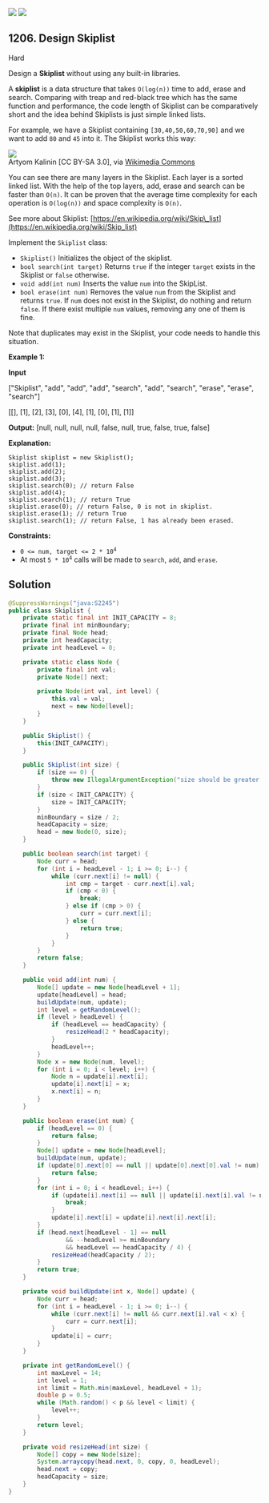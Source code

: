 [![](https://img.shields.io/github/stars/javadev/LeetCode-in-Java?label=Stars&style=flat-square)](https://github.com/javadev/LeetCode-in-Java)
[![](https://img.shields.io/github/forks/javadev/LeetCode-in-Java?label=Fork%20me%20on%20GitHub%20&style=flat-square)](https://github.com/javadev/LeetCode-in-Java/fork)

## 1206\. Design Skiplist

Hard

Design a **Skiplist** without using any built-in libraries.

A **skiplist** is a data structure that takes `O(log(n))` time to add, erase and search. Comparing with treap and red-black tree which has the same function and performance, the code length of Skiplist can be comparatively short and the idea behind Skiplists is just simple linked lists.

For example, we have a Skiplist containing `[30,40,50,60,70,90]` and we want to add `80` and `45` into it. The Skiplist works this way:

![](https://assets.leetcode.com/uploads/2019/09/27/1506_skiplist.gif)  
Artyom Kalinin [CC BY-SA 3.0], via [Wikimedia Commons](https://commons.wikimedia.org/wiki/File:Skip_list_add_element-en.gif "Artyom Kalinin [CC BY-SA 3.0 (https://creativecommons.org/licenses/by-sa/3.0)], via Wikimedia Commons")

You can see there are many layers in the Skiplist. Each layer is a sorted linked list. With the help of the top layers, add, erase and search can be faster than `O(n)`. It can be proven that the average time complexity for each operation is `O(log(n))` and space complexity is `O(n)`.

See more about Skiplist: [https://en.wikipedia.org/wiki/Skip\_list](https://en.wikipedia.org/wiki/Skip_list)

Implement the `Skiplist` class:

*   `Skiplist()` Initializes the object of the skiplist.
*   `bool search(int target)` Returns `true` if the integer `target` exists in the Skiplist or `false` otherwise.
*   `void add(int num)` Inserts the value `num` into the SkipList.
*   `bool erase(int num)` Removes the value `num` from the Skiplist and returns `true`. If `num` does not exist in the Skiplist, do nothing and return `false`. If there exist multiple `num` values, removing any one of them is fine.

Note that duplicates may exist in the Skiplist, your code needs to handle this situation.

**Example 1:**

**Input**

["Skiplist", "add", "add", "add", "search", "add", "search", "erase", "erase", "search"]

[[], [1], [2], [3], [0], [4], [1], [0], [1], [1]]

**Output:** [null, null, null, null, false, null, true, false, true, false]

**Explanation:** 

    Skiplist skiplist = new Skiplist(); 
    skiplist.add(1); 
    skiplist.add(2); 
    skiplist.add(3); 
    skiplist.search(0); // return False 
    skiplist.add(4); 
    skiplist.search(1); // return True 
    skiplist.erase(0); // return False, 0 is not in skiplist. 
    skiplist.erase(1); // return True 
    skiplist.search(1); // return False, 1 has already been erased.

**Constraints:**

*   <code>0 <= num, target <= 2 * 10<sup>4</sup></code>
*   At most <code>5 * 10<sup>4</sup></code> calls will be made to `search`, `add`, and `erase`.

## Solution

```java
@SuppressWarnings("java:S2245")
public class Skiplist {
    private static final int INIT_CAPACITY = 8;
    private final int minBoundary;
    private final Node head;
    private int headCapacity;
    private int headLevel = 0;

    private static class Node {
        private final int val;
        private Node[] next;

        private Node(int val, int level) {
            this.val = val;
            next = new Node[level];
        }
    }

    public Skiplist() {
        this(INIT_CAPACITY);
    }

    public Skiplist(int size) {
        if (size == 0) {
            throw new IllegalArgumentException("size should be greater than 0");
        }
        if (size < INIT_CAPACITY) {
            size = INIT_CAPACITY;
        }
        minBoundary = size / 2;
        headCapacity = size;
        head = new Node(0, size);
    }

    public boolean search(int target) {
        Node curr = head;
        for (int i = headLevel - 1; i >= 0; i--) {
            while (curr.next[i] != null) {
                int cmp = target - curr.next[i].val;
                if (cmp < 0) {
                    break;
                } else if (cmp > 0) {
                    curr = curr.next[i];
                } else {
                    return true;
                }
            }
        }
        return false;
    }

    public void add(int num) {
        Node[] update = new Node[headLevel + 1];
        update[headLevel] = head;
        buildUpdate(num, update);
        int level = getRandomLevel();
        if (level > headLevel) {
            if (headLevel == headCapacity) {
                resizeHead(2 * headCapacity);
            }
            headLevel++;
        }
        Node x = new Node(num, level);
        for (int i = 0; i < level; i++) {
            Node n = update[i].next[i];
            update[i].next[i] = x;
            x.next[i] = n;
        }
    }

    public boolean erase(int num) {
        if (headLevel == 0) {
            return false;
        }
        Node[] update = new Node[headLevel];
        buildUpdate(num, update);
        if (update[0].next[0] == null || update[0].next[0].val != num) {
            return false;
        }
        for (int i = 0; i < headLevel; i++) {
            if (update[i].next[i] == null || update[i].next[i].val != num) {
                break;
            }
            update[i].next[i] = update[i].next[i].next[i];
        }
        if (head.next[headLevel - 1] == null
                && --headLevel >= minBoundary
                && headLevel == headCapacity / 4) {
            resizeHead(headCapacity / 2);
        }
        return true;
    }

    private void buildUpdate(int x, Node[] update) {
        Node curr = head;
        for (int i = headLevel - 1; i >= 0; i--) {
            while (curr.next[i] != null && curr.next[i].val < x) {
                curr = curr.next[i];
            }
            update[i] = curr;
        }
    }

    private int getRandomLevel() {
        int maxLevel = 14;
        int level = 1;
        int limit = Math.min(maxLevel, headLevel + 1);
        double p = 0.5;
        while (Math.random() < p && level < limit) {
            level++;
        }
        return level;
    }

    private void resizeHead(int size) {
        Node[] copy = new Node[size];
        System.arraycopy(head.next, 0, copy, 0, headLevel);
        head.next = copy;
        headCapacity = size;
    }
}
```
